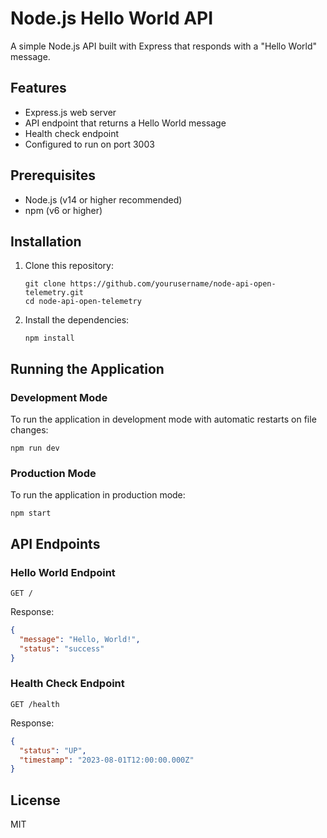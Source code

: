 # Node.js Hello World API

A simple Node.js API built with Express that responds with a "Hello World" message.

## Features

- Express.js web server
- API endpoint that returns a Hello World message
- Health check endpoint
- Configured to run on port 3003

## Prerequisites

- Node.js (v14 or higher recommended)
- npm (v6 or higher)

## Installation

1. Clone this repository:
   ```
   git clone https://github.com/yourusername/node-api-open-telemetry.git
   cd node-api-open-telemetry
   ```

2. Install the dependencies:
   ```
   npm install
   ```

## Running the Application

### Development Mode

To run the application in development mode with automatic restarts on file changes:

```
npm run dev
```

### Production Mode

To run the application in production mode:

```
npm start
```

## API Endpoints

### Hello World Endpoint

```
GET /
```

Response:
```json
{
  "message": "Hello, World!",
  "status": "success"
}
```

### Health Check Endpoint

```
GET /health
```

Response:
```json
{
  "status": "UP",
  "timestamp": "2023-08-01T12:00:00.000Z"
}
```

## License

MIT 